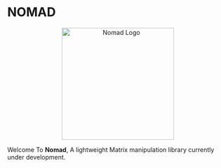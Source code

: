 # NOMAD

<p align="center">
  <img src="https://github.com/void-intelligence/Nomad/blob/master/resources/logo.png" alt="Nomad Logo" width="256" height="256">
</p>


Welcome To **Nomad**, A lightweight Matrix manipulation library currently under development.

